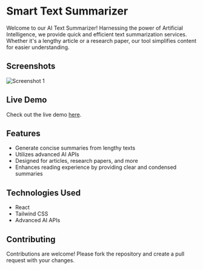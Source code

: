 # Smart Text Summarizer

Welcome to our AI Text Summarizer! Harnessing the power of Artificial Intelligence, we provide quick and efficient text summarization services. Whether it's a lengthy article or a research paper, our tool simplifies content for easier understanding.

## Screenshots

![Screenshot 1](https://github.com/Virendra9824/Text-Summarizer-App/blob/main/thumbnail.png)

<!-- Add more screenshots if needed -->

## Live Demo

Check out the live demo [here](https://virendra9824.github.io/Text-Summarizer-App/).

## Features

- Generate concise summaries from lengthy texts
- Utilizes advanced AI APIs
- Designed for articles, research papers, and more
- Enhances reading experience by providing clear and condensed summaries

## Technologies Used

- React
- Tailwind CSS
- Advanced AI APIs

## Contributing

Contributions are welcome! Please fork the repository and create a pull request with your changes.
